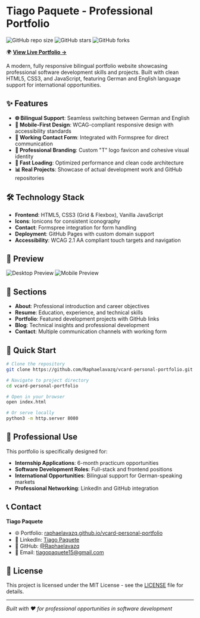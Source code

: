 # Tiago Paquete - Professional Portfolio

![GitHub repo size](https://img.shields.io/github/repo-size/Raphaelavazq/vcard-personal-portfolio)
![GitHub stars](https://img.shields.io/github/stars/Raphaelavazq/vcard-personal-portfolio?style=social)
![GitHub forks](https://img.shields.io/github/forks/Raphaelavazq/vcard-personal-portfolio?style=social)

🌍 **[View Live Portfolio →](https://raphaelavazq.github.io/vcard-personal-portfolio/)**

A modern, fully responsive bilingual portfolio website showcasing professional software development skills and projects. Built with clean HTML5, CSS3, and JavaScript, featuring German and English language support for international opportunities.

## ✨ Features

- **🌐 Bilingual Support**: Seamless switching between German and English
- **📱 Mobile-First Design**: WCAG-compliant responsive design with accessibility standards
- **📧 Working Contact Form**: Integrated with Formspree for direct communication
- **🎯 Professional Branding**: Custom "T" logo favicon and cohesive visual identity
- **🚀 Fast Loading**: Optimized performance and clean code architecture
- **📊 Real Projects**: Showcase of actual development work and GitHub repositories

## 🛠️ Technology Stack

- **Frontend**: HTML5, CSS3 (Grid & Flexbox), Vanilla JavaScript
- **Icons**: Ionicons for consistent iconography
- **Contact**: Formspree integration for form handling
- **Deployment**: GitHub Pages with custom domain support
- **Accessibility**: WCAG 2.1 AA compliant touch targets and navigation

## 📱 Preview

![Desktop Preview](./website-demo-image/desktop.png "Professional Desktop View")
![Mobile Preview](./website-demo-image/mobile.png "Optimized Mobile Experience")

## 🌟 Sections

- **About**: Professional introduction and career objectives
- **Resume**: Education, experience, and technical skills
- **Portfolio**: Featured development projects with GitHub links
- **Blog**: Technical insights and professional development
- **Contact**: Multiple communication channels with working form

## 🚀 Quick Start

```bash
# Clone the repository
git clone https://github.com/Raphaelavazq/vcard-personal-portfolio.git

# Navigate to project directory
cd vcard-personal-portfolio

# Open in your browser
open index.html

# Or serve locally
python3 -m http.server 8080
```

## 💼 Professional Use

This portfolio is specifically designed for:
- **Internship Applications**: 6-month practicum opportunities
- **Software Development Roles**: Full-stack and frontend positions
- **International Opportunities**: Bilingual support for German-speaking markets
- **Professional Networking**: LinkedIn and GitHub integration

## 📞 Contact

**Tiago Paquete**
- 🌐 Portfolio: [raphaelavazq.github.io/vcard-personal-portfolio](https://raphaelavazq.github.io/vcard-personal-portfolio/)
- 💼 LinkedIn: [Tiago Paquete](https://linkedin.com/in/tiago-paquete)
- 🔧 GitHub: [@Raphaelavazq](https://github.com/Raphaelavazq)
- 📧 Email: tiagopaquete15@gmail.com

## 📄 License

This project is licensed under the MIT License - see the [LICENSE](LICENSE) file for details.

---

*Built with ❤️ for professional opportunities in software development*
